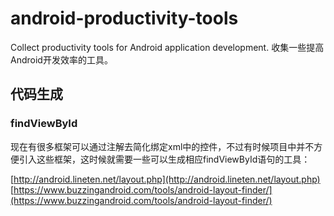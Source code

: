 # android-productivity-tools
Collect productivity tools for Android application development.
收集一些提高Android开发效率的工具。

## 代码生成
### findViewById
现在有很多框架可以通过注解去简化绑定xml中的控件，不过有时候项目中并不方便引入这些框架，这时候就需要一些可以生成相应findViewById语句的工具：

[http://android.lineten.net/layout.php](http://android.lineten.net/layout.php)
[https://www.buzzingandroid.com/tools/android-layout-finder/](https://www.buzzingandroid.com/tools/android-layout-finder/)
